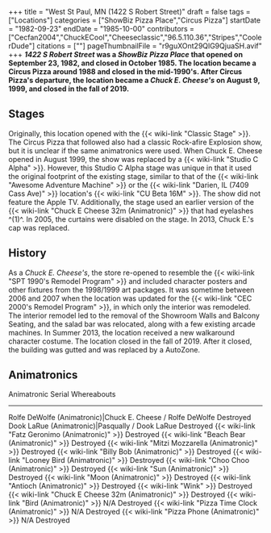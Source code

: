 +++
title = "West St Paul, MN (1422 S Robert Street)"
draft = false
tags = ["Locations"]
categories = ["ShowBiz Pizza Place","Circus Pizza"]
startDate = "1982-09-23"
endDate = "1985-10-00"
contributors = ["Cecfan2004","ChuckECool","Cheeseclassic","96.5.110.36","Stripes","CoolerDude"]
citations = [""]
pageThumbnailFile = "r9guXOnt29QlG9QjuaSH.avif"
+++
***1422 S Robert Street* was a *ShowBiz Pizza Place* that opened on September 23, 1982, and closed in October 1985.
The location became a Circus Pizza around 1988 and closed in the mid-1990's.
After Circus Pizza's departure, the location became a *Chuck E. Cheese's* on August 9, 1999, and closed in the fall of 2019.**

## Stages

Originally, this location opened with the {{< wiki-link "Classic Stage" >}}. The Circus Pizza that followed also had a classic Rock-afire Explosion show, but it is unclear if the same animatronics were used.
When Chuck E. Cheese opened in August 1999, the show was replaced by a {{< wiki-link "Studio C Alpha" >}}. However, this Studio C Alpha stage was unique in that it used the original footprint of the existing stage, similar to that of the {{< wiki-link "Awesome Adventure Machine" >}} or the {{< wiki-link "Darien, IL (7409 Cass Ave)" >}} location's {{< wiki-link "CU Beta 16M" >}}. The show did not feature the Apple TV. Additionally, the stage used an earlier version of the {{< wiki-link "Chuck E Cheese 32m (Animatronic)" >}} that had eyelashes ^(1)^.
In 2005, the curtains were disabled on the stage. In 2013, Chuck E.'s cap was replaced.

## History

As a *Chuck E. Cheese's*, the store re-opened to resemble the {{< wiki-link "SPT 1990's Remodel Program" >}} and included character posters and other fixtures from the 1998/1999 art packages.
It was sometime between 2006 and 2007 when the location was updated for the {{< wiki-link "CEC 2000's Remodel Program" >}}, in which only the interior was remodeled. The interior remodel led to the removal of the Showroom Walls and Balcony Seating, and the salad bar was relocated, along with a few existing arcade machines.
In Summer 2013, the location received a new walkaround character costume.
The location closed in the fall of 2019. After it closed, the building was gutted and was replaced by a AutoZone.

## Animatronics

  Animatronic                                                    Serial   Whereabouts
  -------------------------------------------------------------- -------- -------------
  Rolfe DeWolfe (Animatronic)|Chuck E. Cheese / Rolfe DeWolfe            Destroyed
  Dook LaRue (Animatronic)|Pasqually / Dook LaRue                        Destroyed
  {{< wiki-link "Fatz Geronimo (Animatronic)" >}}                     Destroyed
  {{< wiki-link "Beach Bear (Animatronic)" >}}                        Destroyed
  {{< wiki-link "Mitzi Mozzarella (Animatronic)" >}}                  Destroyed
  {{< wiki-link "Billy Bob (Animatronic)" >}}                         Destroyed
  {{< wiki-link "Looney Bird (Animatronic)" >}}                       Destroyed
  {{< wiki-link "Choo Choo (Animatronic)" >}}                         Destroyed
  {{< wiki-link "Sun (Animatronic)" >}}                               Destroyed
  {{< wiki-link "Moon (Animatronic)" >}}                              Destroyed
  {{< wiki-link "Antioch (Animatronic)" >}}                           Destroyed
  {{< wiki-link "Wink" >}}                                            Destroyed
  {{< wiki-link "Chuck E Cheese 32m (Animatronic)" >}}                Destroyed
  {{< wiki-link "Bird (Animatronic)" >}}                     N/A      Destroyed
  {{< wiki-link "Pizza Time Clock (Animatronic)" >}}         N/A      Destroyed
  {{< wiki-link "Pizza Phone (Animatronic)" >}}              N/A      Destroyed
